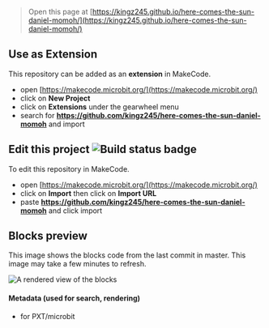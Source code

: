 
> Open this page at [https://kingz245.github.io/here-comes-the-sun-daniel-momoh/](https://kingz245.github.io/here-comes-the-sun-daniel-momoh/)

## Use as Extension

This repository can be added as an **extension** in MakeCode.

* open [https://makecode.microbit.org/](https://makecode.microbit.org/)
* click on **New Project**
* click on **Extensions** under the gearwheel menu
* search for **https://github.com/kingz245/here-comes-the-sun-daniel-momoh** and import

## Edit this project ![Build status badge](https://github.com/kingz245/here-comes-the-sun-daniel-momoh/workflows/MakeCode/badge.svg)

To edit this repository in MakeCode.

* open [https://makecode.microbit.org/](https://makecode.microbit.org/)
* click on **Import** then click on **Import URL**
* paste **https://github.com/kingz245/here-comes-the-sun-daniel-momoh** and click import

## Blocks preview

This image shows the blocks code from the last commit in master.
This image may take a few minutes to refresh.

![A rendered view of the blocks](https://github.com/kingz245/here-comes-the-sun-daniel-momoh/raw/master/.github/makecode/blocks.png)

#### Metadata (used for search, rendering)

* for PXT/microbit
<script src="https://makecode.com/gh-pages-embed.js"></script><script>makeCodeRender("{{ site.makecode.home_url }}", "{{ site.github.owner_name }}/{{ site.github.repository_name }}");</script>
